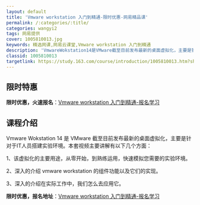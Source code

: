 ```yaml
---
layout: default
title: 'Vmware workstation 入门到精通-限时优惠-网易精品课'
permalink: /:categories/:title/
categories: wangyi2
tags: 网易提供
cover: 1005810013.jpg
keywords: 精选网课,网易云课堂,Vmware workstation 入门到精通
description: 'VmwareWokstation14是VMware截至目前发布最新的桌面虚拟化，主要是针对于IT人员搭建实验环境。本套视'
classid: 1005810013
targetlink: https://study.163.com/course/introduction/1005810013.htm?share=1&shareId=1025206652&utm_campaign=share&utm_medium=iphoneShare&utm_source=&utm_u=1025206652
---
```


## 限时特惠

**限时优惠，火速报名**：[Vmware workstation 入门到精通-报名学习](https://study.163.com/course/introduction/1005810013.htm?share=1&shareId=1025206652&utm_campaign=share&utm_medium=iphoneShare&utm_source=&utm_u=1025206652)

## 课程介绍

Vmware Wokstation 14 是 VMware 截至目前发布最新的桌面虚拟化，主要是针对于IT人员搭建实验环境。本套视频主要讲解有以下几个方面：

1、该虚拟化的主要用途，从零开始，到熟练运用，快速模拟您需要的实验环境。

2、深入的介绍 vmware workstation 的组件功能以及它们的实现。

3、深入的介绍在实际工作中，我们怎么去应用它。

**限时优惠，报名地址**：[Vmware workstation 入门到精通-报名学习](https://study.163.com/course/introduction/1005810013.htm?share=1&shareId=1025206652&utm_campaign=share&utm_medium=iphoneShare&utm_source=&utm_u=1025206652)

